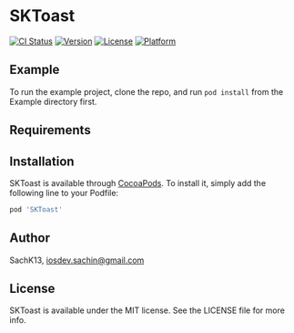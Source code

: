 # SKToast

[![CI Status](http://img.shields.io/travis/SachK13/SKToast.svg?style=flat)](https://travis-ci.org/SachK13/SKToast)
[![Version](https://img.shields.io/cocoapods/v/SKToast.svg?style=flat)](http://cocoapods.org/pods/SKToast)
[![License](https://img.shields.io/cocoapods/l/SKToast.svg?style=flat)](http://cocoapods.org/pods/SKToast)
[![Platform](https://img.shields.io/cocoapods/p/SKToast.svg?style=flat)](http://cocoapods.org/pods/SKToast)

## Example

To run the example project, clone the repo, and run `pod install` from the Example directory first.

## Requirements

## Installation

SKToast is available through [CocoaPods](http://cocoapods.org). To install
it, simply add the following line to your Podfile:

```ruby
pod 'SKToast'
```

## Author

SachK13, iosdev.sachin@gmail.com

## License

SKToast is available under the MIT license. See the LICENSE file for more info.
